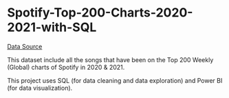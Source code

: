 # Spotify-Top-200-Charts-2020-2021-with-SQL

[Data Source](https://www.kaggle.com/sashankpillai/spotify-top-200-charts-20202021)

This dataset include all the songs that have been on the Top 200 Weekly (Global) charts of Spotify in 2020 & 2021. 

This project uses SQL (for data cleaning and data exploration) and Power BI (for data visualization).

